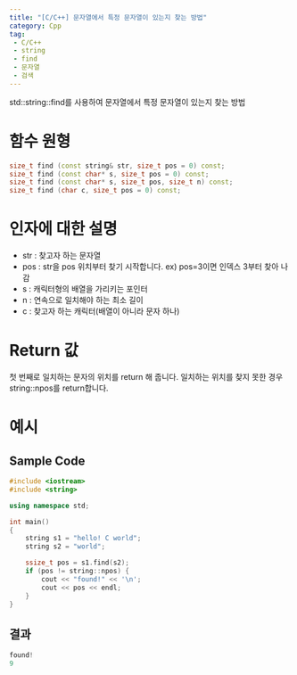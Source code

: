 ```yaml
---
title: "[C/C++] 문자열에서 특정 문자열이 있는지 찾는 방법"
category: Cpp
tag:
 - C/C++
 - string
 - find
 - 문자열
 - 검색
---
```


std::string::find를 사용하여 문자열에서 특정 문자열이 있는지 찾는 방법

# 함수 원형

```cpp
size_t find (const string& str, size_t pos = 0) const;
size_t find (const char* s, size_t pos = 0) const;
size_t find (const char* s, size_t pos, size_t n) const;
size_t find (char c, size_t pos = 0) const;
```

# 인자에 대한 설명

* str : 찾고자 하는 문자열
* pos : str을 pos 위치부터 찾기 시작합니다. ex) pos=3이면 인덱스 3부터 찾아 나감
* s : 캐릭터형의 배열을 가리키는 포인터
* n : 연속으로 일치해야 하는 최소 길이
* c : 찾고자 하는 캐릭터(배열이 아니라 문자 하나)

# Return 값

첫 번째로 일치하는 문자의 위치를 return 해 줍니다.
일치하는 위치를 찾지 못한 경우 string::npos를 return합니다.

# 예시
## Sample Code

```cpp
#include <iostream>
#include <string>

using namespace std;

int main()
{
    string s1 = "hello! C world";
    string s2 = "world";

    ssize_t pos = s1.find(s2);
    if (pos != string::npos) {
        cout << "found!" << '\n';
        cout << pos << endl;
    }
}
```

## 결과

```cpp
found!
9
```
